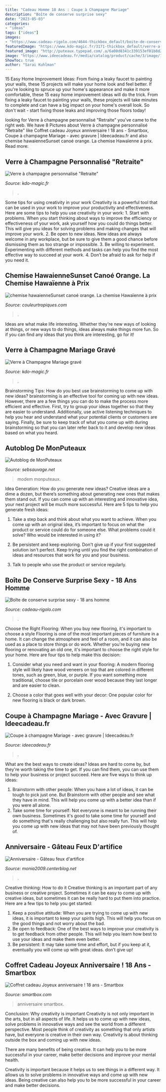 ```yaml
---
title: "Cadeau Homme 18 Ans : Coupe à Champagne Mariage"
description: "Boîte de conserve surprise sexy"
date: "2023-05-03"
categories:
- "ideas"
tags: ["ideas"]
images:
- "https://www.cadeau-rigolo.com/4644-thickbox_default/boite-de-conserve-surprise-sexy-18-ans-homme.jpg"
featuredImage: "https://www.kdo-magic.fr/3171-thickbox_default/verre-a-champagne-mariage-grave.jpg"
featured_image: "http://puteaux.typepad.com/.a/6a00d8341c339153ef01b8d28e117b970c-350wi"
image: "https://www.ideecadeau.fr/media/catalog/product/cache/3/image/1104x/040ec09b1e35df139433887a97daa66f/i/d/ideecadeau-fr_p0296-c043c99c.jpg"
ShowToc: true
author: "Sarai Kuhlman"
---
```



15 Easy Home Improvement Ideas: From fixing a leaky faucet to painting your walls, these 15 projects will make your home look and feel better.
If you're looking to spruce up your home's appearance and make it more comfortable, these 15 easy home improvement ideas will do the trick. From fixing a leaky faucet to painting your walls, these projects will take minutes to complete and can have a big impact on your home's overall look. So don't wait - start fixing those leaks and improving those floors today!

	

		
looking for Verre à champagne personnalisé &quot;Retraite&quot; you've came to the right web. We have 8 Pictures about Verre à champagne personnalisé &quot;Retraite&quot; like Coffret cadeau Joyeux anniversaire ! 18 ans - Smartbox, Coupe à champagne Mariage - avec gravure | Ideecadeau.fr and also chemise hawaienneSunset canoé orange. La chemise Hawaïenne à prix. Read more:
		
    
## Verre à Champagne Personnalisé &quot;Retraite&quot;

<img loading=lazy src="https://www.kdo-magic.fr/5667-thickbox_default/flute-a-champagne-personnalisee-retraite.jpg" onerror="this.onerror=null;this.src='https://tse2.mm.bing.net/th?id=OIP.fXz0qdhoJ0cHcYqV89_KQQHaId&amp;pid=15.1';" alt="Verre à champagne personnalisé &quot;Retraite&quot;">

_Source: kdo-magic.fr_

>. 

	

Some tips for using creativity in your work
Creativity is a powerful tool that can be used in your work to improve your productivity and effectiveness. Here are some tips to help you use creativity in your work: 1. Start with problems. When you start thinking about ways to improve the efficiency or effectiveness of your work, ask yourself how you could do things better. This will give you ideas for solving problems and making changes that will improve your work. 2. Be open to new ideas. New ideas are always welcome in any workplace, but be sure to give them a good chance before dismissing them as too strange or impossible. 3. Be willing to experiment. Experimenting with different methods and tasks can help you find the most effective way to succeed at your work. 4. Don’t be afraid to ask for help if you need it.

    
## Chemise HawaienneSunset Canoé Orange. La Chemise Hawaïenne à Prix

<img loading=lazy src="https://www.couleurtropiques.com/ori-chemise-hawaienne-sunset-cano-orange-2868_6046.jpg" onerror="this.onerror=null;this.src='https://tse1.mm.bing.net/th?id=OIP.4o0tXTtpDgS9unMBbRnpZAHaKj&amp;pid=15.1';" alt="chemise hawaienneSunset canoé orange. La chemise Hawaïenne à prix">

_Source: couleurtropiques.com_

>. 

	

Ideas are what make life interesting. Whether they're new ways of looking at things, or new ways to do things, ideas always make things more fun. So if you can find any ideas that you think are interesting, go for it!

    
## Verre à Champagne Mariage Gravé

<img loading=lazy src="https://www.kdo-magic.fr/3171-thickbox_default/verre-a-champagne-mariage-grave.jpg" onerror="this.onerror=null;this.src='https://tse2.mm.bing.net/th?id=OIP.SbZq-k9y9-UZsZedoVXY_AHaId&amp;pid=15.1';" alt="Verre à Champagne Mariage gravé">

_Source: kdo-magic.fr_

>. 

	

Brainstorming Tips: How do you best use brainstorming to come up with new ideas?
brainstorming is an effective tool for coming up with new ideas. However, there are a few things you can do to make the process more efficient and effective. First, try to group your ideas together so that they are easier to understand. Additionally, use active listening techniques to help you hear and understand what your potential clients or customers are saying. Finally, be sure to keep track of what you come up with during brainstorming so that you can later refer back to it and develop new ideas based on what you heard.

    
## Autoblog De MonPuteaux

<img loading=lazy src="http://puteaux.typepad.com/.a/6a00d8341c339153ef01b8d28e117b970c-350wi" onerror="this.onerror=null;this.src='https://tse3.mm.bing.net/th?id=OIP.WaMXgAXdmvNOYtO_zL_37AAAAA&amp;pid=15.1';" alt="Autoblog de MonPuteaux">

_Source: sebsauvage.net_

>modem monputeaux. 

	

Idea Generation: How do you generate new ideas?
Creative ideas are a dime a dozen, but there’s something about generating new ones that makes them stand out. If you can come up with an interesting and innovative idea, your next project will be much more successful. Here are 5 tips to help you generate fresh ideas:
1. Take a step back and think about what you want to achieve. When you come up with an original idea, it’s important to focus on what the product or service could do for someone else. What problems could it solve? Who would be interested in using it?

2. Be persistent and keep exploring. Don't give up if your first suggested solution isn't perfect. Keep trying until you find the right combination of ideas and resources that work for you and your business.

3. Talk to people who use the product or service regularly.

    
## Boîte De Conserve Surprise Sexy - 18 Ans Homme

<img loading=lazy src="https://www.cadeau-rigolo.com/4644-thickbox_default/boite-de-conserve-surprise-sexy-18-ans-homme.jpg" onerror="this.onerror=null;this.src='https://tse1.mm.bing.net/th?id=OIP.pDUzYp8_ddcjv6Q04_G4igHaHa&amp;pid=15.1';" alt="Boîte de conserve surprise sexy - 18 ans homme">

_Source: cadeau-rigolo.com_

>. 

	

Choose the Right Flooring: When you buy new flooring, it's important to choose a style
Flooring is one of the most important pieces of furniture in a home. It can change the atmosphere and feel of a room, and it can also be used as a place to store things or do work. Whether you're buying new flooring or renovating an old one, it's important to choose the right style for your home. Here are four tips to help make this decision: 
1. Consider what you need and want in your flooring: A modern flooring style will likely have wood veneers on top that are colored in different tones, such as green, blue, or purple. If you want something more traditional, choose tile or porcelain over wood because they last longer and are easier to clean. 

2. Choose a color that goes well with your decor: One popular color for new flooring is black or dark brown.

    
## Coupe à Champagne Mariage - Avec Gravure | Ideecadeau.fr

<img loading=lazy src="https://www.ideecadeau.fr/media/catalog/product/cache/3/image/1104x/040ec09b1e35df139433887a97daa66f/i/d/ideecadeau-fr_p0296-c043c99c.jpg" onerror="this.onerror=null;this.src='https://tse3.mm.bing.net/th?id=OIP.RbqIwVPVbUUzRWXynUIHvgHaHa&amp;pid=15.1';" alt="Coupe à champagne Mariage - avec gravure | Ideecadeau.fr">

_Source: ideecadeau.fr_

>. 

	

What are the best ways to create ideas?
Ideas are hard to come by, but they're worth taking the time to get. If you can find them, you can use them to help your business or project succeed. Here are five ways to think up ideas: 
1. Brainstorm with other people: When you have a lot of ideas, it can be tough to pick just one. But Brainstorm with other people and see what they have in mind. This will help you come up with a better idea than if you were all alone. 
2. Take some time for yourself: Not everyone is meant to be running their own business. Sometimes it's good to take some time for yourself and do something that's really challenging but also really fun. This will help you come up with new ideas that may not have been previously thought of. 

    
## Anniversaire - Gâteau Feux D&#039;artifice

<img loading=lazy src="http://monia2009.m.o.pic.centerblog.net/17721845.gif" onerror="this.onerror=null;this.src='https://tse1.mm.bing.net/th?id=OIP.zG52u2WJ-exQubW8qP8HrAHaHg&amp;pid=15.1';" alt="Anniversaire - Gâteau feux d&#039;artifice">

_Source: monia2009.centerblog.net_

>. 

	

Creative thinking: How to do it
Creative thinking is an important part of any business or creative project. Sometimes it can be easy to come up with creative ideas, but sometimes it can be really hard to put them into practice. Here are a few tips to help you get started: 
1. Keep a positive attitude: When you are trying to come up with new ideas, it is important to keep your spirits high. This will help you focus on the good things and not worry about the bad. 
2. Be open to feedback: One of the best ways to improve your creativity is to get feedback from other people. This will help you learn how best to use your ideas and make them even better. 
3. Be persistent: It may take some time and effort, but if you keep at it, eventually you will come up with great ideas. don’t give up!

    
## Coffret Cadeau Joyeux Anniversaire ! 18 Ans - Smartbox

<img loading=lazy src="https://media.smartbox.com/pim/1000001806381309681382.jpg" onerror="this.onerror=null;this.src='https://tse2.mm.bing.net/th?id=OIP.QKW98nnAIJOXVWwudoE3aQHaFj&amp;pid=15.1';" alt="Coffret cadeau Joyeux anniversaire ! 18 ans - Smartbox">

_Source: smartbox.com_

>anniversaire smartbox. 

	

Conclusion: Why creativity is important
Creativity is not only important in the arts, but in all aspects of life. It helps us to come up with new ideas, solve problems in innovative ways and see the world from a different perspective.
Most people think of creativity as something that only artists have, but everyone is creative in their own way. Creativity is about thinking outside the box and coming up with new ideas.

There are many benefits of being creative. It can help you to be more successful in your career, make better decisions and improve your mental health.

Creativity is important because it helps us to see things in a different way. It allows us to solve problems in innovative ways and come up with new ideas. Being creative can also help you to be more successful in your career and make better decisions.

